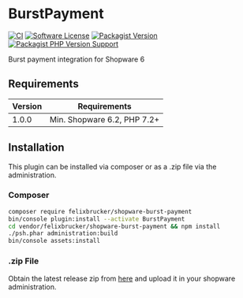 # BurstPayment

[![CI](https://github.com/felixbrucker/shopware-burst-payment/workflows/CI/badge.svg)](https://github.com/felixbrucker/shopware-burst-payment/actions?query=workflow:CI)
[![Software License](https://img.shields.io/badge/license-GPL--3.0-brightgreen.svg)](LICENSE)
[![Packagist Version](https://img.shields.io/packagist/v/felixbrucker/shopware-burst-payment)](https://packagist.org/packages/felixbrucker/shopware-burst-payment)
[![Packagist PHP Version Support](https://img.shields.io/packagist/php-v/felixbrucker/shopware-burst-payment)](https://packagist.org/packages/felixbrucker/shopware-burst-payment)

Burst payment integration for Shopware 6

## Requirements

| Version 	| Requirements               	|
|---------	|----------------------------	|
| 1.0.0    	| Min. Shopware 6.2, PHP 7.2+ 	|

## Installation

This plugin can be installed via composer or as a .zip file via the administration.

### Composer

```bash
composer require felixbrucker/shopware-burst-payment
bin/console plugin:install --activate BurstPayment
cd vendor/felixbrucker/shopware-burst-payment && npm install
./psh.phar administration:build
bin/console assets:install
```

### .zip File

Obtain the latest release zip from [here](https://github.com/felixbrucker/shopware-burst-payment/releases/latest) and upload it in your shopware administration.
